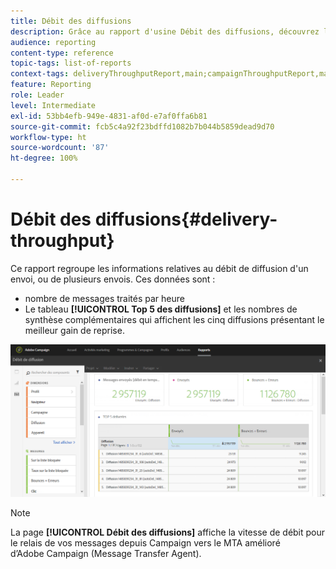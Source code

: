 ```yaml
---
title: Débit des diffusions
description: Grâce au rapport d'usine Débit des diffusions, découvrez les performances de votre diffusion.
audience: reporting
content-type: reference
topic-tags: list-of-reports
context-tags: deliveryThroughputReport,main;campaignThroughputReport,main;programThroughputReport,main
feature: Reporting
role: Leader
level: Intermediate
exl-id: 53bb4efb-949e-4831-af0d-e7af0ffa6b81
source-git-commit: fcb5c4a92f23bdffd1082b7b044b5859dead9d70
workflow-type: ht
source-wordcount: '87'
ht-degree: 100%

---
```


# Débit des diffusions{#delivery-throughput}

Ce rapport regroupe les informations relatives au débit de diffusion d&#39;un envoi, ou de plusieurs envois. Ces données sont :

* nombre de messages traités par heure
* Le tableau **[!UICONTROL Top 5 des diffusions]** et les nombres de synthèse complémentaires qui affichent les cinq diffusions présentant le meilleur gain de reprise.

![](assets/delivery_reports_1.png)

>[!NOTE]
>
>La page **[!UICONTROL Débit des diffusions]** affiche la vitesse de débit pour le relais de vos messages depuis Campaign vers le MTA amélioré d’Adobe Campaign (Message Transfer Agent).
